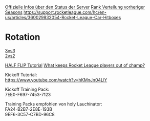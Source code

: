 [Offizielle Infos über den Status der Server](https://status.epicgames.com)
[Rank Verteilung vorheriger Seasons](https://www.reddit.com/r/RocketLeague/comments/kr4weh/season_1_rank_distribution/)
https://support.rocketleague.com/hc/en-us/articles/360029832054-Rocket-League-Car-Hitboxes

# Rotation
[3vs3](https://www.youtube.com/watch?v=QEhxTfHYeCs)  
[2vs2](https://www.youtube.com/watch?v=yiBzXZ4pNH4)


[HALF FLIP Tutorial](https://www.youtube.com/watch?v=N-Wh5GV116g)
[What keeps Rocket League players out of champ?](https://www.youtube.com/watch?v=x9d49UzgEiA)


Kickoff Tutorial:  
https://www.youtube.com/watch?v=hKMnJn04LlY

Kickoff Training Pack:  
7EE0-F697-7453-7123

Training Packs empfohlen von holy Lauchinator:  
FA24-B2B7-2E8E-193B  
9EF6-3C57-C7BD-96C8
